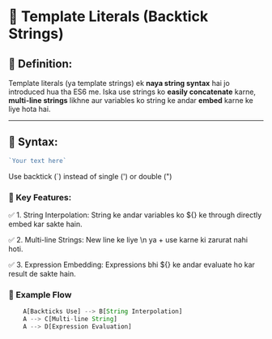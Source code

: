 # 📘 Template Literals (Backtick Strings)

## 🔹 Definition:

Template literals (ya template strings) ek **naya string syntax** hai jo introduced hua tha ES6 me. Iska use strings ko **easily concatenate** karne, **multi-line strings** likhne aur variables ko string ke andar **embed** karne ke liye hota hai.

---

## 🔹 Syntax:

```js
`Your text here`
```
Use backtick (`) instead of single (') or double (")

### 🔹 Key Features:
✅ 1. String Interpolation:
String ke andar variables ko ${} ke through directly embed kar sakte hain.

✅ 2. Multi-line Strings:
New line ke liye \n ya + use karne ki zarurat nahi hoti.

✅ 3. Expression Embedding:
Expressions bhi ${} ke andar evaluate ho kar result de sakte hain.

### 🔹 Example Flow
```js
    A[Backticks Use] --> B[String Interpolation]
    A --> C[Multi-line String]
    A --> D[Expression Evaluation]
```

